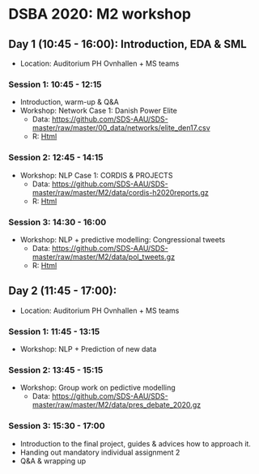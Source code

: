 # DSBA 2020: M2 workshop 

## Day 1 (10:45 - 16:00): Introduction, EDA & SML
* Location: Auditorium PH Ovnhallen + MS teams

### Session 1: 10:45 - 12:15
* Introduction, warm-up & Q&A
* Workshop: Network Case 1: Danish Power Elite
   * Data: https://github.com/SDS-AAU/SDS-master/raw/master/00_data/networks/elite_den17.csv
   * R: [Html](https://sds-aau.github.io/SDS-master/M2/exercises/networks_danish_elite.nb.html)

### Session 2: 12:45 - 14:15
* Workshop: NLP Case 1: CORDIS & PROJECTS
   * Data: https://github.com/SDS-AAU/SDS-master/raw/master/M2/data/cordis-h2020reports.gz
   * R: [Html](https://sds-aau.github.io/SDS-master/M2/exercises/NLP_workshop_CORDIS.nb.html)

### Session 3: 14:30 - 16:00
* Workshop: NLP + predictive modelling: Congressional tweets
   * Data: https://github.com/SDS-AAU/SDS-master/raw/master/M2/data/pol_tweets.gz
   * R: [Html](https://sds-aau.github.io/SDS-master/M2/exercises/NLP_workshop_1_debate_tweets.nb.html)

## Day 2 (11:45 - 17:00): 
* Location: Auditorium PH Ovnhallen + MS teams

### Session 1: 11:45 - 13:15
* Workshop: NLP + Prediction of new data

### Session 2: 13:45 - 15:15
* Workshop: Group work on pedictive modelling
   * Data: https://github.com/SDS-AAU/SDS-master/raw/master/M2/data/pres_debate_2020.gz

### Session 3: 15:30 - 17:00
* Introduction to the final project, guides & advices how to approach it.
* Handing out mandatory individual assignment 2
* Q&A & wrapping up
